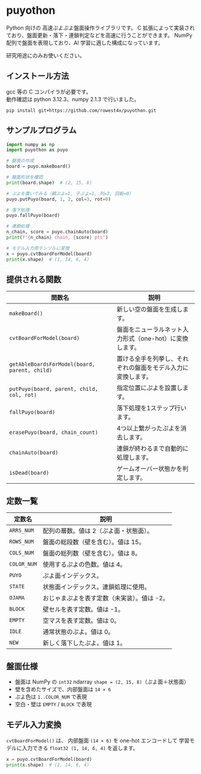 # puyothon

Python 向けの 高速ぷよぷよ盤面操作ライブラリです。
C 拡張によって実装されており、盤面更新・落下・連鎖判定などを高速に行うことができます。
NumPy 配列で盤面を表現しており、AI 学習に適した構成になっています。

研究用途にのみお使いください。


## インストール方法

gcc 等の C コンパイラが必要です。  
動作確認は python 3.12.3、numpy 2.1.3 で行いました。

```
pip install git+https://github.com/rowest4x/puyothon.git
```


## サンプルプログラム

```python
import numpy as np
import puyothon as puyo

# 盤面の作成
board = puyo.makeBoard()

# 盤面形状を確認
print(board.shape)  # (2, 15, 8)

# ぷよを置いてみる（親ぷよ=1, 子ぷよ=1, 列=3, 回転=0）
puyo.putPuyo(board, 1, 2, col=3, rot=0)

# 落下処理
puyo.fallPuyo(board)

# 連鎖処理
n_chain, score = puyo.chainAuto(board)
print(f"{n_chain} chain, {score} pts")

# モデル入力用テンソルに変換
x = puyo.cvtBoardForModel(board)
print(x.shape)  # (1, 14, 6, 4)
```



## 提供される関数

| 関数名                                           | 説明                              |
| --------------------------------------------- | ------------------------------- |
| `makeBoard()`                                 | 新しい空の盤面を生成します。                  |
| `cvtBoardForModel(board)`                     | 盤面をニューラルネット入力形式（one-hot）に変換します。 |
| `getAbleBoardsForModel(board, parent, child)` | 置ける全手を列挙し、それぞれの盤面をモデル入力に変換します。  |
| `putPuyo(board, parent, child, col, rot)`     | 指定位置にぷよを設置します。                  |
| `fallPuyo(board)`                             | 落下処理を1ステップ行います。                 |
| `erasePuyo(board, chain_count)`               | 4つ以上繋がったぷよを消去します。               |
| `chainAuto(board)`                            | 連鎖が終わるまで自動的に処理します。              |
| `isDead(board)`                               | ゲームオーバー状態かを判定します。               |


## 定数一覧

| 定数名         | 説明                      |
| ----------- | ----------------------- |
| `ARRS_NUM`  | 配列の層数。値は 2（ぷよ面・状態面）。    |
| `ROWS_NUM`  | 盤面の総段数（壁を含む）。値は 15。     |
| `COLS_NUM`  | 盤面の総列数（壁を含む）。値は 8。      |
| `COLOR_NUM` | 使用するぷよの色数。値は 4。         |
| `PUYO`      | ぷよ面インデックス。              |
| `STATE`     | 状態面インデックス。連鎖処理に使用。      |
| `OJAMA`     | おじゃまぷよを表す定数（未実装）。値は -2。 |
| `BLOCK`     | 壁セルを表す定数。値は -1。         |
| `EMPTY`     | 空マスを表す定数。値は 0。          |
| `IDLE`      | 通常状態のぷよ。値は 0。           |
| `NEW`       | 新しく落下したぷよ。値は 1。         |


## 盤面仕様

* 盤面は NumPy の `int32` ndarray
  `shape = (2, 15, 8)`（ぷよ面＋状態面）
* 壁を含めたサイズで、内部盤面は `14 × 6`
* ぷよ色は `1..COLOR_NUM` で表現
* 空白・壁は `EMPTY` / `BLOCK` で表現


## モデル入力変換

`cvtBoardForModel()` は、
内部盤面 `(14 × 6)` を one-hot エンコードして
学習モデルに入力できる `float32 (1, 14, 6, 4)` を返します。

```python
x = puyo.cvtBoardForModel(board)
print(x.shape)  # (1, 14, 6, 4)
```